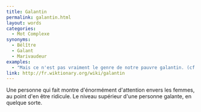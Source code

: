 ```yaml
---
title: Galantin
permalink: galantin.html
layout: words
categories:
  - Mot Complexe
synonyms:
  - Bélître
  - Galant
  - Marivaudeur
examples:
  - "Mais ce n'est pas vraiment le genre de notre pauvre galantin. (cf. Histoires)"
link: http://fr.wiktionary.org/wiki/galantin
---
```


Une personne qui fait montre d'énormément d'attention envers les femmes, au point d'en être ridicule. Le niveau supérieur d'une personne galante, en quelque sorte.
